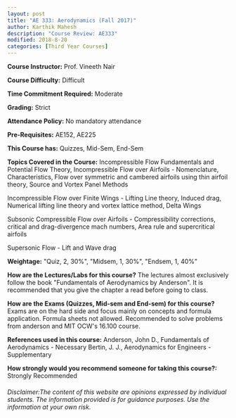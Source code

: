 ```yaml
---
layout: post
title: "AE 333: Aerodynamics (Fall 2017)"
author: Karthik Mahesh
description: "Course Review: AE333"
modified: 2018-8-20
categories: [Third Year Courses]
---
```


**Course Instructor:** Prof. Vineeth Nair

**Course Difficulty:** Difficult

**Time Commitment Required:** Moderate

**Grading:** Strict

**Attendance Policy:** No mandatory attendance

**Pre-Requisites:** AE152, AE225

**This Course has:** Quizzes, Mid-Sem, End-Sem

**Topics Covered in the Course:**
Incompressible Flow Fundamentals and Potential Flow Theory,
Incompressible Flow over Airfoils - Nomenclature, Characteristics, Flow over symmetric and cambered airfoils using thin airfoil theory, Source and Vortex Panel Methods

Incompressible Flow over Finite Wings - Lifting Line theory, Induced drag, Numerical lifting line theory and vortex lattice method, Delta Wings

Subsonic Compressible Flow over Airfoils - Compressibility corrections, critical and drag-divergence mach numbers, Area rule and supercritical airfoils

Supersonic Flow - Lift and Wave drag

**Weightage:**
"Quiz, 2, 30%", "Midsem, 1, 30%", "Endsem, 1, 40%"

**How are the Lectures/Labs for this course?**
The lectures almost exclusively follow the book "Fundamentals of Aerodynamics by Anderson". It is recommended that you give the chapter a read before going to class. 

**How are the Exams (Quizzes, Mid-sem and End-sem) for this course?**
Exams are on the hard side and focus mainly on concepts and formula application. Formula sheets not allowed. Recommended to solve problems from anderson and MIT OCW's 16.100  course.

**References used in this course:**
Anderson, John D., Fundamentals of Aerodynamics - Necessary
Bertin, J. J., Aerodynamics for Engineers - Supplementary

**How strongly would you recommend someone for taking this course?:**
Strongly Recommended

###### Disclaimer:The content of this website are opinions expressed by individual students. The information provided is for guidance purposes. Use the information at your own risk.